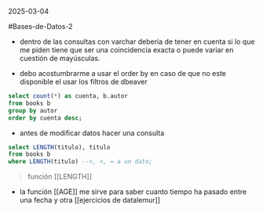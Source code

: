 2025-03-04 

#Bases-de-Datos-2

- dentro de las consultas con varchar debería de tener en cuenta si lo que me piden tiene que ser una coincidencia exacta o puede variar en cuestión de mayúsculas.

- debo acostumbrarme a usar el order by en caso de que no este disponible el usar los filtros de dbeaver
```sql
select count(*) as cuenta, b.autor
from books b 
group by autor
order by cuenta desc;
```

- antes de modificar datos hacer una consulta 
```sql
select LENGTH(titulo), titulo
from books b
where LENGTH(titulo) -->, <, = a un dato; 
```
> función [[LENGTH]] 
- la función [[AGE]] me sirve para saber cuanto tiempo ha pasado entre una fecha y otra
[[ejercicios de datalemur]] 